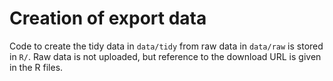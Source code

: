 # Creation of export data

Code to create the tidy data in `data/tidy` from raw data in `data/raw`
is stored in `R/`.
Raw data is not uploaded, but reference to the download URL is given in the
R files.
